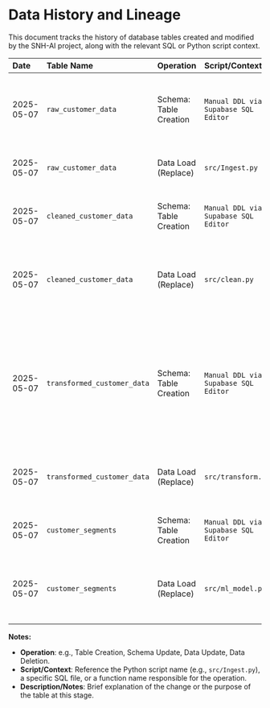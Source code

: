 # Data History and Lineage

This document tracks the history of database tables created and modified by the SNH-AI project, along with the relevant SQL or Python script context.

| Date       | Table Name          | Operation      | Script/Context                                      | Description/Notes                                   |
| :--------- | :------------------ | :------------- | :-------------------------------------------------- | :-------------------------------------------------- |
| 2025-05-07 | `raw_customer_data` | Schema: Table Creation | `Manual DDL via Supabase SQL Editor`                 | Initial schema for raw customer data. Columns: customer_id (PK), age, annual_income, total_transactions, region, ingested_at. |
| 2025-05-07 | `raw_customer_data` | Data Load (Replace)    | `src/Ingest.py`                                      | Loaded 60 records from source CSV. Existing data was cleared before load.                                               |
| 2025-05-07 | `cleaned_customer_data` | Schema: Table Creation | `Manual DDL via Supabase SQL Editor`                 | Schema for cleaned data. Columns match raw except 'ingested_at' dropped, 'cleaned_at' added.                             |
| 2025-05-07 | `cleaned_customer_data` | Data Load (Replace)    | `src/clean.py`                                     | Loaded 60 cleaned records from raw_customer_data. Existing data cleared before load. Missing values handled, no duplicates removed. |
| 2025-05-07 | `transformed_customer_data` | Schema: Table Creation | `Manual DDL via Supabase SQL Editor`                 | Schema for transformed data (scaled numerics, OHE categoricals). Columns: customer_id (PK), age_scaled, annual_income_scaled, total_transactions, region_aztec, region_celtic, region_indus, region_nomad, transformed_at. |
| 2025-05-07 | `transformed_customer_data` | Data Load (Replace)    | `src/transform.py`                                     | Loaded 60 transformed records from cleaned_customer_data. Existing data cleared before load.                           |
| 2025-05-07 | `customer_segments`     | Schema: Table Creation | `Manual DDL via Supabase SQL Editor`                 | Schema for final customer segments. Columns: customer_id (PK), pattern_id, assigned_at.                                |
| 2025-05-07 | `customer_segments`     | Data Load (Replace)    | `src/ml_model.py`                                    | Loaded 60 customer segment assignments (pattern_id) using KMeans (k=6). Existing data cleared before load.                |
|            |                         |                        |                                                      |                                                                                                                         |

**Notes:**
*   **Operation**: e.g., Table Creation, Schema Update, Data Update, Data Deletion.
*   **Script/Context**: Reference the Python script name (e.g., `src/Ingest.py`), a specific SQL file, or a function name responsible for the operation.
*   **Description/Notes**: Brief explanation of the change or the purpose of the table at this stage.